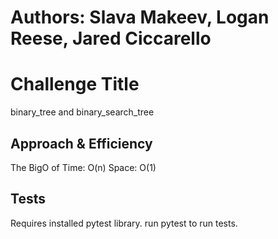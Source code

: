 # Authors: Slava Makeev, Logan Reese, Jared Ciccarello

# Challenge Title
binary_tree and binary_search_tree

## Approach & Efficiency
The BigO of Time: O(n)
            Space: O(1)
## Tests

Requires installed pytest library.
run pytest <filepath> to run tests.
